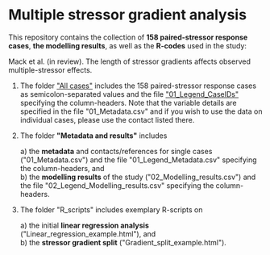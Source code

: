# <b>Multiple stressor gradient analysis</b>


This repository contains the collection of <b>158 paired-stressor response cases</b>, <b>the modelling results</b>, as well as the <b>R-codes</b> used in the study:

Mack et al. (in review). The length of stressor gradients affects observed multiple-stressor effects. 


1) The folder ["All cases"](https://github.com/leonimack/Multiple_stressor_gradient_analysis/blob/main/All%20cases) includes the 158 paired-stressor response cases as semicolon-separated values and the file ["01_Legend_CaseIDs"](https://github.com/leonimack/Multiple_stressor_gradient_analysis/blob/main/All%20cases/01_Legend_CaseIDs.csv) specifying the column-headers. Note that the variable details are specified in the file "01_Metadata.csv" and if you wish to use the data on individual cases, please use the contact listed there.

2) The folder <b>"Metadata and results"</b> includes

    a) the <b>metadata</b> and contacts/references for single cases ("01_Metadata.csv") and the file "01_Legend_Metadata.csv" specifying the column-headers, and   
    b) the <b>modelling results</b> of the study ("02_Modelling_results.csv") and the file "02_Legend_Modelling_results.csv" specifying the column-headers.

3) The folder "R_scripts" includes exemplary R-scripts on

    a) the initial <b>linear regression analysis</b> ("Linear_regression_example.html"), and    
    b) the <b>stressor gradient split</b> ("Gradient_split_example.html").

